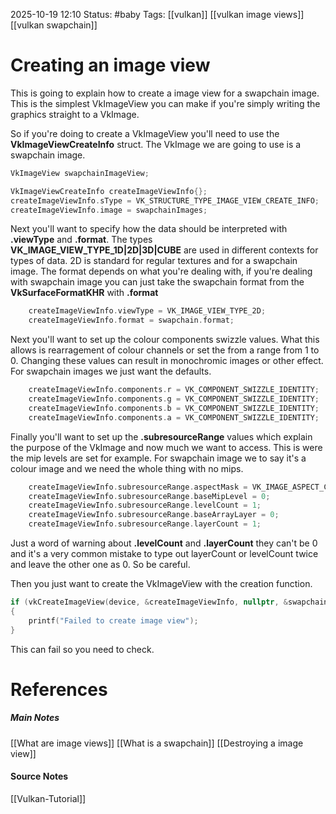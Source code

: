 2025-10-19 12:10
Status: #baby 
Tags: [[vulkan]] [[vulkan image views]] [[vulkan swapchain]]
# Creating an image view

This is going to explain how to create a image view for a swapchain image. This is the simplest VkImageView you can make if you're simply writing the graphics straight to a VkImage.

So if you're doing to create a VkImageView you'll need to use the **VkImageViewCreateInfo** struct. The VkImage we are going to use is a swapchain image. 

```c++
VkImageView swapchainImageView;

VkImageViewCreateInfo createImageViewInfo{};
createImageViewInfo.sType = VK_STRUCTURE_TYPE_IMAGE_VIEW_CREATE_INFO;
createImageViewInfo.image = swapchainImages;
```

Next you'll want to specify how the data should be interpreted with **.viewType** and **.format**. The types **VK_IMAGE_VIEW_TYPE_1D|2D|3D|CUBE** are used in different contexts for types of data. 2D is standard for regular textures and for a swapchain image. The format depends on what you're dealing with, if you're dealing with swapchain image you can just take the swapchain format from the **VkSurfaceFormatKHR** with **.format**

```c++
	createImageViewInfo.viewType = VK_IMAGE_VIEW_TYPE_2D;
	createImageViewInfo.format = swapchain.format;
```

Next you'll want to set up the colour components swizzle values. What this allows is rearragement of colour channels or set the from a range from 1 to 0. Changing these values can result in monochromic images or other effect. For swapchain images we just want the defaults.

```c++
	createImageViewInfo.components.r = VK_COMPONENT_SWIZZLE_IDENTITY;
	createImageViewInfo.components.g = VK_COMPONENT_SWIZZLE_IDENTITY;
	createImageViewInfo.components.b = VK_COMPONENT_SWIZZLE_IDENTITY;
	createImageViewInfo.components.a = VK_COMPONENT_SWIZZLE_IDENTITY;
```

Finally you'll want to set up the **.subresourceRange** values which explain the purpose of the VkImage and now much we want to access. This is were the mip levels are set for example. For swapchain image we to say it's a colour image and we need the whole thing with no mips.

```c++
	createImageViewInfo.subresourceRange.aspectMask = VK_IMAGE_ASPECT_COLOR_BIT;
	createImageViewInfo.subresourceRange.baseMipLevel = 0;
	createImageViewInfo.subresourceRange.levelCount = 1;
	createImageViewInfo.subresourceRange.baseArrayLayer = 0;
	createImageViewInfo.subresourceRange.layerCount = 1;
```

Just a word of warning about **.levelCount** and **.layerCount** they can't be 0 and it's a very common mistake to type out layerCount or levelCount twice and leave the other one as 0. So be careful.

Then you just want to create the VkImageView with the creation function.

```c++
if (vkCreateImageView(device, &createImageViewInfo, nullptr, &swapchainImageView) != VK_SUCCESS)
{
	printf("Failed to create image view");
}
```

This can fail so you need to check. 
# References
##### Main Notes
[[What are image views]]
[[What is a swapchain]]
[[Destroying a image view]]
#### Source Notes
[[Vulkan-Tutorial]]